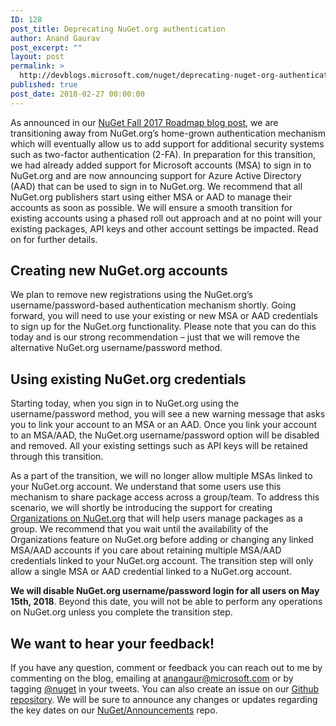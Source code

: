 ```yaml
---
ID: 128
post_title: Deprecating NuGet.org authentication
author: Anand Gaurav
post_excerpt: ""
layout: post
permalink: >
  http://devblogs.microsoft.com/nuget/deprecating-nuget-org-authentication/
published: true
post_date: 2018-02-27 00:00:00
---
```

As announced in our [NuGet Fall 2017 Roadmap blog post][1], we are transitioning away from NuGet.org’s home-grown authentication mechanism which will eventually allow us to add support for additional security systems such as two-factor authentication (2-FA). In preparation for this transition, we had already added support for Microsoft accounts (MSA) to sign in to NuGet.org and are now announcing support for Azure Active Directory (AAD) that can be used to sign in to NuGet.org. We recommend that all NuGet.org publishers start using either MSA or AAD to manage their accounts as soon as possible. We will ensure a smooth transition for existing accounts using a phased roll out approach and at no point will your existing packages, API keys and other account settings be impacted. Read on for further details.

## Creating new NuGet.org accounts

We plan to remove new registrations using the NuGet.org’s username/password-based authentication mechanism shortly. Going forward, you will need to use your existing or new MSA or AAD credentials to sign up for the NuGet.org functionality. Please note that you can do this today and is our strong recommendation – just that we will remove the alternative NuGet.org username/password method.

## Using existing NuGet.org credentials

Starting today, when you sign in to NuGet.org using the username/password method, you will see a new warning message that asks you to link your account to an MSA or an AAD. Once you link your account to an MSA/AAD, the NuGet.org username/password option will be disabled and removed. All your existing settings such as API keys will be retained through this transition.

As a part of the transition, we will no longer allow multiple MSAs linked to your NuGet.org account. We understand that some users use this mechanism to share package access across a group/team. To address this scenario, we will shortly be introducing the support for creating [Organizations on NuGet.org][2] that will help users manage packages as a group. We recommend that you wait until the availability of the Organizations feature on NuGet.org before adding or changing any linked MSA/AAD accounts if you care about retaining multiple MSA/AAD credentials linked to your NuGet.org account. The transition step will only allow a single MSA or AAD credential linked to a NuGet.org account.

**We will disable NuGet.org username/password login for all users on May 15th, 2018**. Beyond this date, you will not be able to perform any operations on NuGet.org unless you complete the transition step.

## We want to hear your feedback!

If you have any question, comment or feedback you can reach out to me by commenting on the blog, emailing at <anangaur@microsoft.com> or by tagging [@nuget][3] in your tweets. You can also create an issue on our [Github repository][4]. We will be sure to announce any changes or updates regarding the key dates on our [NuGet/Announcements][5] repo.

 [1]: https://blog.nuget.org/20170809/NuGet-Fall-2017-Roadmap.html
 [2]: https://github.com/NuGet/Announcements/issues/4
 [3]: https://twitter.com/nuget
 [4]: https://github.com/NuGet/Home/issues/new
 [5]: https://github.com/NuGet/Announcements